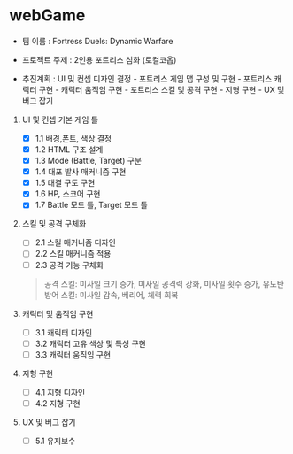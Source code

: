# webGame

- 팀 이름 : Fortress Duels: Dynamic Warfare
- 프로젝트 주제 : 2인용 포트리스 심화 (로컬코옵)

- 추진계획 : UI 및 컨셉 디자인 결정 - 포트리스 게임 맵 구성 및 구현 - 포트리스 캐릭터 구현 - 캐릭터 움직임 구현 - 포트리스 스킬 및 공격 구현 - 지형 구현 - UX 및 버그 잡기

1. UI 및 컨셉 기본 게임 틀

   - [x] 1.1 배경,폰트, 색상 결정
   - [x] 1.2 HTML 구조 설계
   - [x] 1.3 Mode (Battle, Target) 구분
   - [x] 1.4 대포 발사 매커니즘 구현
   - [x] 1.5 대결 구도 구현
   - [x] 1.6 HP, 스코어 구현
   - [x] 1.7 Battle 모드 틀, Target 모드 틀

2. 스킬 및 공격 구체화

   - [ ] 2.1 스킬 매커니즘 디자인
   - [ ] 2.2 스킬 매커니즘 적용
   - [ ] 2.3 공격 기능 구체화

   > 공격 스킬: 미사일 크기 증가, 미사일 공격력 강화, 미사일 횟수 증가, 유도탄
   > 방어 스킬: 미사일 감속, 베리어, 체력 회복

3. 캐릭터 및 움직임 구현

   - [ ] 3.1 캐릭터 디자인
   - [ ] 3.2 캐릭터 고유 색상 및 특성 구현
   - [ ] 3.3 캐릭터 움직임 구현

4. 지형 구현

   - [ ] 4.1 지형 디자인
   - [ ] 4.2 지형 구현

5. UX 및 버그 잡기
   - [ ] 5.1 유지보수
